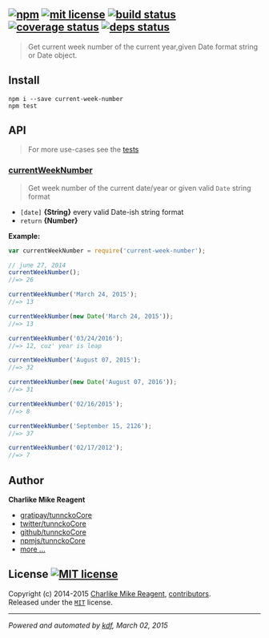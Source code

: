 ## [![npm][npmjs-img]][npmjs-url] [![mit license][license-img]][license-url] [![build status][travis-img]][travis-url] [![coverage status][coveralls-img]][coveralls-url] [![deps status][daviddm-img]][daviddm-url]

> Get current week number of the current year,given Date format string or Date object.

## Install
```
npm i --save current-week-number
npm test
```


## API
> For more use-cases see the [tests](./test.js)

### [currentWeekNumber](./index.js#L40)
> Get week number of the current date/year or given valid `Date` string format

- `[date]` **{String}** every valid Date-ish string format
- `return` **{Number}**

**Example:**

```js
var currentWeekNumber = require('current-week-number');

// june 27, 2014
currentWeekNumber();
//=> 26

currentWeekNumber('March 24, 2015');
//=> 13

currentWeekNumber(new Date('March 24, 2015'));
//=> 13

currentWeekNumber('03/24/2016');
//=> 12, cuz' year is leap

currentWeekNumber('August 07, 2015');
//=> 32

currentWeekNumber(new Date('August 07, 2016'));
//=> 31

currentWeekNumber('02/16/2015');
//=> 8

currentWeekNumber('September 15, 2126');
//=> 37

currentWeekNumber('02/17/2012');
//=> 7
```


## Author
**Charlike Mike Reagent**
+ [gratipay/tunnckoCore][author-gratipay]
+ [twitter/tunnckoCore][author-twitter]
+ [github/tunnckoCore][author-github]
+ [npmjs/tunnckoCore][author-npmjs]
+ [more ...][contrib-more]


## License [![MIT license][license-img]][license-url]
Copyright (c) 2014-2015 [Charlike Mike Reagent][contrib-more], [contributors][contrib-graf].  
Released under the [`MIT`][license-url] license.


[npmjs-url]: http://npm.im/current-week-number
[npmjs-img]: https://img.shields.io/npm/v/current-week-number.svg?style=flat&label=current-week-number

[coveralls-url]: https://coveralls.io/r/datetime/current-week-number?branch=master
[coveralls-img]: https://img.shields.io/coveralls/datetime/current-week-number.svg?style=flat

[license-url]: https://github.com/datetime/current-week-number/blob/master/license.md
[license-img]: https://img.shields.io/badge/license-MIT-blue.svg?style=flat

[travis-url]: https://travis-ci.org/datetime/current-week-number
[travis-img]: https://img.shields.io/travis/datetime/current-week-number.svg?style=flat

[daviddm-url]: https://david-dm.org/datetime/current-week-number
[daviddm-img]: https://img.shields.io/david/datetime/current-week-number.svg?style=flat

[author-gratipay]: https://gratipay.com/tunnckoCore
[author-twitter]: https://twitter.com/tunnckoCore
[author-github]: https://github.com/tunnckoCore
[author-npmjs]: https://npmjs.org/~tunnckocore

[contrib-more]: http://j.mp/1stW47C
[contrib-graf]: https://github.com/datetime/current-week-number/graphs/contributors

***

_Powered and automated by [kdf](https://github.com/tunnckoCore), March 02, 2015_